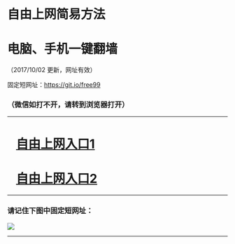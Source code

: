 ﻿# 自由上网简易方法

# 电脑、手机一键翻墙

（2017/10/02 更新，网址有效）

固定短网址：https://git.io/free99

### （微信如打不开，请转到浏览器打开）


***





# &nbsp;&nbsp; <a href="http://ft2221832650.fwtz-zhenx1001.xyz/fwqtz01.html?t=100200129279 " target="_blank">自由上网入口1</a>
# &nbsp;&nbsp; <a href="http://ft1888321599.fw-tzzhen1002.xyz/fwqtz02.html?t=100200124206 " target="_blank">自由上网入口2</a>
***

### 请记住下图中固定短网址：

<img src="https://s3-us-west-2.amazonaws.com/fwq-1001/yjfq-20170905okok.png" /> 


***

